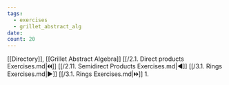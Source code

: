 ```yaml
---
tags:
  - exercises
  - grillet_abstract_alg
date:
count: 20
---
```

[[Directory]], [[Grillet Abstract Algebra]]
[[/2.1. Direct products Exercises.md|🞀🞀]] [[/2.11. Semidirect Products Exercises.md|◀]] [[/3.1. Rings Exercises.md|▶]] [[/3.1. Rings Exercises.md|🞂🞂]]
1.